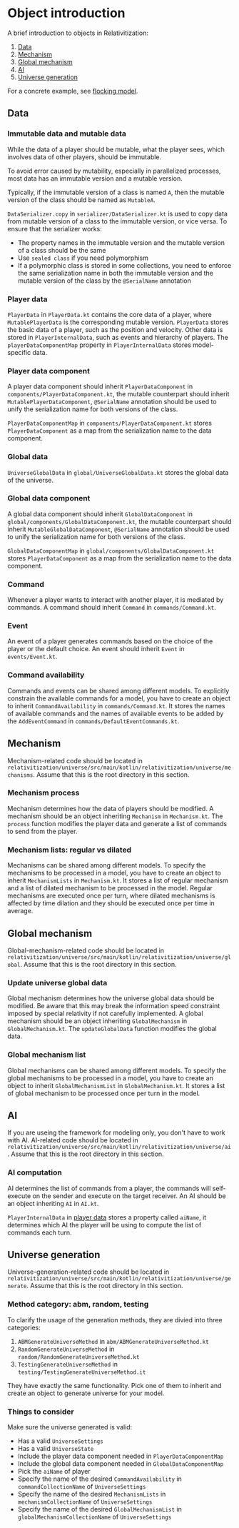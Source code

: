 # Object introduction

A brief introduction to objects in Relativitization:

1. [Data](#data)
2. [Mechanism](#mechanism)
3. [Global mechanism](#global-mechanism)
4. [AI](#ai)
5. [Universe generation](#universe-generation)

For a concrete example, see [flocking model](./flocking-model.md).

## Data

### Immutable data and mutable data

While the data of a player should be mutable,
what the player sees, which involves data of other players,
should be immutable.



To avoid error caused by mutability, especially in parallelized processes, most data has an immutable version and a
mutable version.

Typically, if the immutable version of a class is named `A`, then the mutable version of the class should be named as
`MutableA`.

`DataSerializer.copy` in `serializer/DataSerializer.kt` is used to copy data from mutable version of a class to the
immutable version, or vice versa. To ensure that the serializer works:

* The property names in the immutable version and the mutable version of a class should be the same
* Use `sealed class` if you need polymorphism
* If a polymorphic class is stored in some collections, you need to enforce the same serialization name in both the
  immutable version and the mutable version of the class by the `@SerialName` annotation

### Player data

`PlayerData` in `PlayerData.kt` contains the core data of a player, where `MutablePlayerData` is the corresponding
mutable version. `PlayerData` stores the basic data of a player, such as the position and velocity. Other data is stored
in `PlayerInternalData`, such as events and hierarchy of players. The
`playerDataComponentMap` property in `PlayerInternalData` stores model-specific data.

### Player data component

A player data component should inherit `PlayerDataComponent` in `components/PlayerDataComponent.kt`, the mutable
counterpart should inherit `MutablePlayerDataComponent`, `@SerialName` annotation should be used to unify the
serialization name for both versions of the class.

`PlayerDataComponentMap` in `components/PlayerDataComponent.kt` stores `PlayerDataComponent` as a map from the
serialization name to the data component.

### Global data

`UniverseGlobalData` in `global/UniverseGlobalData.kt` stores the global data of the universe.

### Global data component

A global data component should inherit `GlobalDataComponent` in `global/components/GlobalDataComponent.kt`, the mutable
counterpart should inherit `MutableGlobalDataComponent`, `@SerialName` annotation should be used to unify the
serialization name for both versions of the class.

`GlobalDataComponentMap` in `global/components/GlobalDataComponent.kt` stores `PlayerDataComponent` as a map from the
serialization name to the data component.

### Command

Whenever a player wants to interact with another player, it is mediated by commands. A command should inherit `Command`
in `commands/Command.kt`.

### Event

An event of a player generates commands based on the choice of the player or the default choice. An event should inherit
`Event` in `events/Event.kt`.

### Command availability

Commands and events can be shared among different models. To explicitly constrain the available commands for a model,
you have to create an object to inherit `CommandAvailability` in `commands/Command.kt`. It stores the names of available
commands and the names of available events to be added by the `AddEventCommand` in `commands/DefaultEventCommands.kt`.

## Mechanism

Mechanism-related code should be located
in `relativitization/universe/src/main/kotlin/relativitization/universe/mechanisms`. Assume that this is the root
directory in this section.

### Mechanism process

Mechanism determines how the data of players should be modified. A mechanism should be an object inheriting
`Mechanism` in `Mechanism.kt`. The `process` function modifies the player data and generate a list of commands to send
from the player.

### Mechanism lists: regular vs dilated

Mechanisms can be shared among different models. To specify the mechanisms to be processed in a model, you have to
create an object to inherit `MechanismLists` in `Mechanism.kt`. It stores a list of regular mechanism and a list of
dilated mechanism to be processed in the model. Regular mechanisms are executed once per turn, where dilated mechanisms
is affected by time dilation and they should be executed once per time in average.

## Global mechanism

Global-mechanism-related code should be located
in `relativitization/universe/src/main/kotlin/relativitization/universe/global`. Assume that this is the root directory
in this section.

### Update universe global data

Global mechanism determines how the universe global data should be modified. Be aware that this may break the
information speed constraint imposed by special relativity if not carefully implemented. A global mechanism should be an
object inheriting `GlobalMechanism` in `GlobalMechanism.kt`. The `updateGlobalData` function modifies the global data.

### Global mechanism list

Global mechanisms can be shared among different models. To specify the global mechanisms to be processed in a model, you
have to create an object to inherit `GlobalMechanismList` in `GlobalMechanism.kt`. It stores a list of global mechanism
to be processed once per turn in the model.

## AI

If you are useing the framework for modeling only, you don't have to work with AI.
AI-related code should be located in `relativitization/universe/src/main/kotlin/relativitization/universe/ai`. Assume
that this is the root directory in this section.

### AI computation

AI determines the list of commands from a player, the commands will self-execute on the sender and execute on the target
receiver. An AI should be an object inheriting `AI` in `AI.kt`.

`PlayerInternalData` in [player data](#player-data) stores a property called `aiName`, it determines which AI the player
will be using to compute the list of commands each turn.

## Universe generation

Universe-generation-related code should be located
in `relativitization/universe/src/main/kotlin/relativitization/universe/generate`. Assume that this is the root
directory in this section.

### Method category: abm, random, testing

To clarify the usage of the generation methods, they are divied into three categories:

1. `ABMGenerateUniverseMethod` in `abm/ABMGenerateUniverseMethod.kt`
2. `RandomGenerateUniverseMethod` in `random/RandomGenerateUniverseMethod.kt`
3. `TestingGenerateUniverseMethod` in `testing/TestingGenerateUniverseMethod.it`

They have exactly the same functionality. Pick one of them to inherit and create an object to generate universe for your
model.

### Things to consider

Make sure the universe generated is valid:

* Has a valid `UniverseSettings`
* Has a valid `UniverseState`
* Include the player data component needed in `PlayerDataComponentMap`
* Include the global data component needed in `GlobalDataComponentMap`
* Pick the `aiName` of player
* Specify the name of the desired `CommandAvailability` in `commandCollectionName` of `UniverseSettings`
* Specify the name of the desired `MechanismLists` in `mechanismCollectionName` of `UniverseSettings`
* Specify the name of the desired `GlobalMechanismList` in `globalMechanismCollectionName` of `UniverseSettings`
